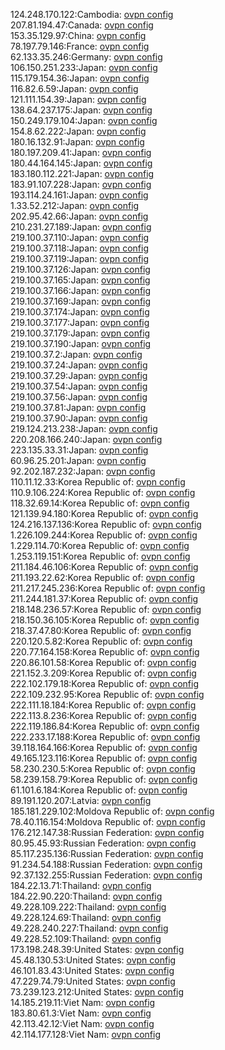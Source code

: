 124.248.170.122:Cambodia: [ovpn config](vpn/124_248_170_122.ovpn)  
207.81.194.47:Canada: [ovpn config](vpn/207_81_194_47.ovpn)  
153.35.129.97:China: [ovpn config](vpn/153_35_129_97.ovpn)  
78.197.79.146:France: [ovpn config](vpn/78_197_79_146.ovpn)  
62.133.35.246:Germany: [ovpn config](vpn/62_133_35_246.ovpn)  
106.150.251.233:Japan: [ovpn config](vpn/106_150_251_233.ovpn)  
115.179.154.36:Japan: [ovpn config](vpn/115_179_154_36.ovpn)  
116.82.6.59:Japan: [ovpn config](vpn/116_82_6_59.ovpn)  
121.111.154.39:Japan: [ovpn config](vpn/121_111_154_39.ovpn)  
138.64.237.175:Japan: [ovpn config](vpn/138_64_237_175.ovpn)  
150.249.179.104:Japan: [ovpn config](vpn/150_249_179_104.ovpn)  
154.8.62.222:Japan: [ovpn config](vpn/154_8_62_222.ovpn)  
180.16.132.91:Japan: [ovpn config](vpn/180_16_132_91.ovpn)  
180.197.209.41:Japan: [ovpn config](vpn/180_197_209_41.ovpn)  
180.44.164.145:Japan: [ovpn config](vpn/180_44_164_145.ovpn)  
183.180.112.221:Japan: [ovpn config](vpn/183_180_112_221.ovpn)  
183.91.107.228:Japan: [ovpn config](vpn/183_91_107_228.ovpn)  
193.114.24.161:Japan: [ovpn config](vpn/193_114_24_161.ovpn)  
1.33.52.212:Japan: [ovpn config](vpn/1_33_52_212.ovpn)  
202.95.42.66:Japan: [ovpn config](vpn/202_95_42_66.ovpn)  
210.231.27.189:Japan: [ovpn config](vpn/210_231_27_189.ovpn)  
219.100.37.110:Japan: [ovpn config](vpn/219_100_37_110.ovpn)  
219.100.37.118:Japan: [ovpn config](vpn/219_100_37_118.ovpn)  
219.100.37.119:Japan: [ovpn config](vpn/219_100_37_119.ovpn)  
219.100.37.126:Japan: [ovpn config](vpn/219_100_37_126.ovpn)  
219.100.37.165:Japan: [ovpn config](vpn/219_100_37_165.ovpn)  
219.100.37.166:Japan: [ovpn config](vpn/219_100_37_166.ovpn)  
219.100.37.169:Japan: [ovpn config](vpn/219_100_37_169.ovpn)  
219.100.37.174:Japan: [ovpn config](vpn/219_100_37_174.ovpn)  
219.100.37.177:Japan: [ovpn config](vpn/219_100_37_177.ovpn)  
219.100.37.179:Japan: [ovpn config](vpn/219_100_37_179.ovpn)  
219.100.37.190:Japan: [ovpn config](vpn/219_100_37_190.ovpn)  
219.100.37.2:Japan: [ovpn config](vpn/219_100_37_2.ovpn)  
219.100.37.24:Japan: [ovpn config](vpn/219_100_37_24.ovpn)  
219.100.37.29:Japan: [ovpn config](vpn/219_100_37_29.ovpn)  
219.100.37.54:Japan: [ovpn config](vpn/219_100_37_54.ovpn)  
219.100.37.56:Japan: [ovpn config](vpn/219_100_37_56.ovpn)  
219.100.37.81:Japan: [ovpn config](vpn/219_100_37_81.ovpn)  
219.100.37.90:Japan: [ovpn config](vpn/219_100_37_90.ovpn)  
219.124.213.238:Japan: [ovpn config](vpn/219_124_213_238.ovpn)  
220.208.166.240:Japan: [ovpn config](vpn/220_208_166_240.ovpn)  
223.135.33.31:Japan: [ovpn config](vpn/223_135_33_31.ovpn)  
60.96.25.201:Japan: [ovpn config](vpn/60_96_25_201.ovpn)  
92.202.187.232:Japan: [ovpn config](vpn/92_202_187_232.ovpn)  
110.11.12.33:Korea Republic of: [ovpn config](vpn/110_11_12_33.ovpn)  
110.9.106.224:Korea Republic of: [ovpn config](vpn/110_9_106_224.ovpn)  
118.32.69.14:Korea Republic of: [ovpn config](vpn/118_32_69_14.ovpn)  
121.139.94.180:Korea Republic of: [ovpn config](vpn/121_139_94_180.ovpn)  
124.216.137.136:Korea Republic of: [ovpn config](vpn/124_216_137_136.ovpn)  
1.226.109.244:Korea Republic of: [ovpn config](vpn/1_226_109_244.ovpn)  
1.229.114.70:Korea Republic of: [ovpn config](vpn/1_229_114_70.ovpn)  
1.253.119.151:Korea Republic of: [ovpn config](vpn/1_253_119_151.ovpn)  
211.184.46.106:Korea Republic of: [ovpn config](vpn/211_184_46_106.ovpn)  
211.193.22.62:Korea Republic of: [ovpn config](vpn/211_193_22_62.ovpn)  
211.217.245.236:Korea Republic of: [ovpn config](vpn/211_217_245_236.ovpn)  
211.244.181.37:Korea Republic of: [ovpn config](vpn/211_244_181_37.ovpn)  
218.148.236.57:Korea Republic of: [ovpn config](vpn/218_148_236_57.ovpn)  
218.150.36.105:Korea Republic of: [ovpn config](vpn/218_150_36_105.ovpn)  
218.37.47.80:Korea Republic of: [ovpn config](vpn/218_37_47_80.ovpn)  
220.120.5.82:Korea Republic of: [ovpn config](vpn/220_120_5_82.ovpn)  
220.77.164.158:Korea Republic of: [ovpn config](vpn/220_77_164_158.ovpn)  
220.86.101.58:Korea Republic of: [ovpn config](vpn/220_86_101_58.ovpn)  
221.152.3.209:Korea Republic of: [ovpn config](vpn/221_152_3_209.ovpn)  
222.102.179.18:Korea Republic of: [ovpn config](vpn/222_102_179_18.ovpn)  
222.109.232.95:Korea Republic of: [ovpn config](vpn/222_109_232_95.ovpn)  
222.111.18.184:Korea Republic of: [ovpn config](vpn/222_111_18_184.ovpn)  
222.113.8.236:Korea Republic of: [ovpn config](vpn/222_113_8_236.ovpn)  
222.119.186.84:Korea Republic of: [ovpn config](vpn/222_119_186_84.ovpn)  
222.233.17.188:Korea Republic of: [ovpn config](vpn/222_233_17_188.ovpn)  
39.118.164.166:Korea Republic of: [ovpn config](vpn/39_118_164_166.ovpn)  
49.165.123.116:Korea Republic of: [ovpn config](vpn/49_165_123_116.ovpn)  
58.230.230.5:Korea Republic of: [ovpn config](vpn/58_230_230_5.ovpn)  
58.239.158.79:Korea Republic of: [ovpn config](vpn/58_239_158_79.ovpn)  
61.101.6.184:Korea Republic of: [ovpn config](vpn/61_101_6_184.ovpn)  
89.191.120.207:Latvia: [ovpn config](vpn/89_191_120_207.ovpn)  
185.181.229.102:Moldova Republic of: [ovpn config](vpn/185_181_229_102.ovpn)  
78.40.116.154:Moldova Republic of: [ovpn config](vpn/78_40_116_154.ovpn)  
176.212.147.38:Russian Federation: [ovpn config](vpn/176_212_147_38.ovpn)  
80.95.45.93:Russian Federation: [ovpn config](vpn/80_95_45_93.ovpn)  
85.117.235.136:Russian Federation: [ovpn config](vpn/85_117_235_136.ovpn)  
91.234.54.188:Russian Federation: [ovpn config](vpn/91_234_54_188.ovpn)  
92.37.132.255:Russian Federation: [ovpn config](vpn/92_37_132_255.ovpn)  
184.22.13.71:Thailand: [ovpn config](vpn/184_22_13_71.ovpn)  
184.22.90.220:Thailand: [ovpn config](vpn/184_22_90_220.ovpn)  
49.228.109.222:Thailand: [ovpn config](vpn/49_228_109_222.ovpn)  
49.228.124.69:Thailand: [ovpn config](vpn/49_228_124_69.ovpn)  
49.228.240.227:Thailand: [ovpn config](vpn/49_228_240_227.ovpn)  
49.228.52.109:Thailand: [ovpn config](vpn/49_228_52_109.ovpn)  
173.198.248.39:United States: [ovpn config](vpn/173_198_248_39.ovpn)  
45.48.130.53:United States: [ovpn config](vpn/45_48_130_53.ovpn)  
46.101.83.43:United States: [ovpn config](vpn/46_101_83_43.ovpn)  
47.229.74.79:United States: [ovpn config](vpn/47_229_74_79.ovpn)  
73.239.123.212:United States: [ovpn config](vpn/73_239_123_212.ovpn)  
14.185.219.11:Viet Nam: [ovpn config](vpn/14_185_219_11.ovpn)  
183.80.61.3:Viet Nam: [ovpn config](vpn/183_80_61_3.ovpn)  
42.113.42.12:Viet Nam: [ovpn config](vpn/42_113_42_12.ovpn)  
42.114.177.128:Viet Nam: [ovpn config](vpn/42_114_177_128.ovpn)  
